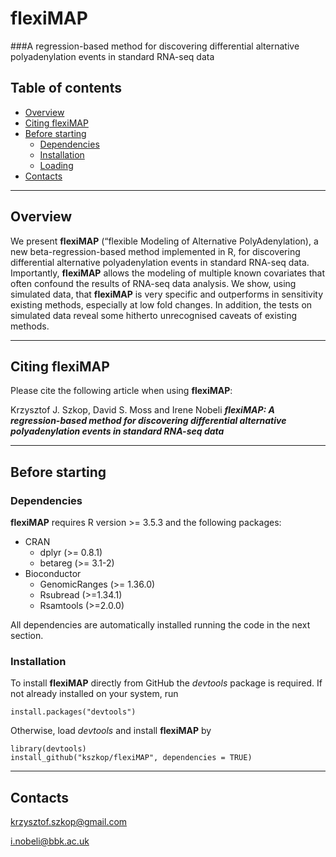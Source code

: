 # flexiMAP
###A regression-based method for discovering differential alternative polyadenylation events in standard RNA-seq data
<br>

## Table of contents

* [Overview](https://github.com/kszkop/flexiMAP#overview)
* [Citing flexiMAP](https://github.com/kszkop/flexiMAP#citing-flexiMAP)
* [Before starting](https://github.com/kszkop/flexiMAP#before-starting)
	- [Dependencies](https://github.com/kszkop/flexiMAP#dependencies)
	- [Installation](https://github.com/kszkop/flexiMAP#installation)
	- [Loading](https://github.com/kszkop/flexiMAP#loading)
* [Contacts](https://github.com/kszkop/flexiMAP#contacts)

------------------------------------------------------------------------

## Overview

We present __flexiMAP__ (“flexible Modeling of Alternative PolyAdenylation), a new beta-regression-based method implemented in R, for discovering differential alternative polyadenylation events in standard RNA-seq data. Importantly, __flexiMAP__ allows the modeling of multiple known covariates that often confound the results of RNA-seq data analysis. We show, using simulated data, that __flexiMAP__ is very specific and outperforms in sensitivity existing methods, especially at low fold changes. In addition, the tests on simulated data reveal some hitherto unrecognised caveats of existing methods. 

------------------------------------------------------------------------

## Citing flexiMAP

Please cite the following article when using __flexiMAP__:

Krzysztof J. Szkop, David S. Moss and Irene Nobeli
***flexiMAP: A regression-based method for discovering differential alternative polyadenylation events in standard RNA-seq data***

------------------------------------------------------------------------

## Before starting

### Dependencies

 __flexiMAP__ requires R version >= 3.5.3 and the following packages:

* CRAN
    + dplyr (>= 0.8.1)
    + betareg (>= 3.1-2)
* Bioconductor
    + GenomicRanges (>= 1.36.0)
    + Rsubread (>=1.34.1)
    + Rsamtools (>=2.0.0)

 All dependencies are automatically installed running the code in the next section.

### Installation

 To install __flexiMAP__ directly from GitHub the *devtools* package is required. If not already installed on your system, run
    
    install.packages("devtools")
	
 Otherwise, load _devtools_ and install __flexiMAP__ by
	
	library(devtools)
    install_github("kszkop/flexiMAP", dependencies = TRUE)

------------------------------------------------------------------------

## Contacts

krzysztof.szkop@gmail.com

i.nobeli@bbk.ac.uk
